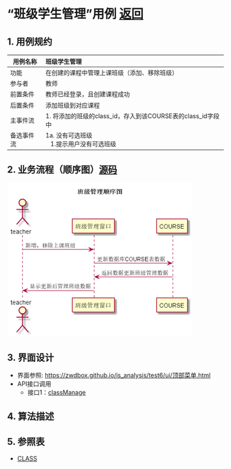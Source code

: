 # “班级学生管理”用例 [返回](../README.md)

## 1. 用例规约

|用例名称| 班级学生管理 |
|-------|:-------------|
|功能| 在创建的课程中管理上课班级（添加、移除班级） |
|参与者| 教师 |
|前置条件| 教师已经登录，且创建课程成功 |
|后置条件| 添加班级到对应课程 |
|主事件流| 1. 将添加的班级的class_id，存入到该COURSE表的class_id字段中 |
|备选事件流|1a. 没有可选班级 <br/>&nbsp;&nbsp; 1.提示用户没有可选班级

## 2. 业务流程（顺序图）[源码](../src/班级管理.puml)
![班级管理](../image/班级管理顺序图.png)

## 3. 界面设计
- 界面参照: https://zwdbox.github.io/is_analysis/test6/ui/顶部菜单.html
- API接口调用
    - 接口1：[classManage](../接口/classManage.md)

## 4. 算法描述
    
## 5. 参照表

- [CLASS](../数据库设计.md/#CLASS)

